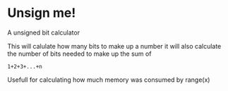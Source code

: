 # Unsign me!
A unsigned bit calculator

This will calulate how many bits to make up a number
it will also calculate the number of bits needed to make up the sum of
```
1+2+3+...+n
```

Usefull for calculating how much memory was consumed by range(x)
